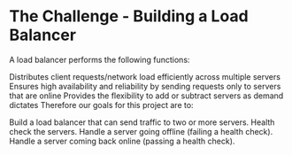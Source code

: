 # The Challenge - Building a Load Balancer

A load balancer performs the following functions:

Distributes client requests/network load efficiently across multiple servers
Ensures high availability and reliability by sending requests only to servers that are online
Provides the flexibility to add or subtract servers as demand dictates
Therefore our goals for this project are to:

Build a load balancer that can send traffic to two or more servers.
Health check the servers.
Handle a server going offline (failing a health check).
Handle a server coming back online (passing a health check).


